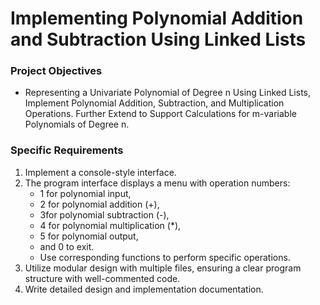 # Implementing Polynomial Addition and Subtraction Using Linked Lists

### Project Objectives

* Representing a Univariate Polynomial of Degree n Using Linked Lists, Implement Polynomial Addition, Subtraction, and Multiplication Operations. Further Extend to Support Calculations for m-variable Polynomials of Degree n.

### Specific Requirements
1. Implement a console-style interface.
2. The program interface displays a menu with operation numbers:
   * 1 for polynomial input,
   * 2 for polynomial addition (+),
   * 3for polynomial subtraction (-),
   * 4 for polynomial multiplication (*),
   * 5 for polynomial output,
   * and 0 to exit.
   * Use corresponding functions to perform specific operations.
3. Utilize modular design with multiple files, ensuring a clear program structure with well-commented code.
4. Write detailed design and implementation documentation.
